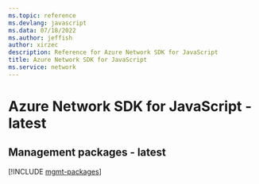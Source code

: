 ```yaml
---
ms.topic: reference
ms.devlang: javascript
ms.data: 07/18/2022
ms.author: jeffish
author: xirzec
description: Reference for Azure Network SDK for JavaScript
title: Azure Network SDK for JavaScript
ms.service: network
---
```

# Azure Network SDK for JavaScript - latest

## Management packages - latest
[!INCLUDE [mgmt-packages](network-mgmt-index.md)]

